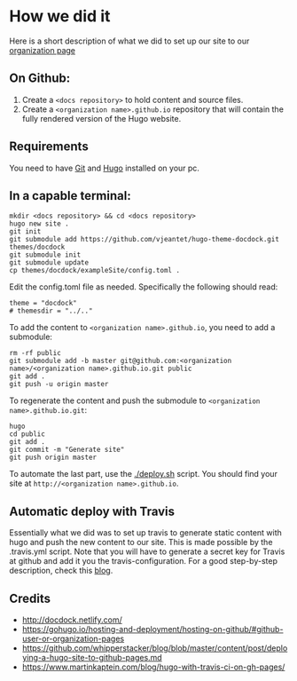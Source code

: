 # How we did it

Here is a short description of what we did to set up our site to our [organization page](https://help.github.com/articles/user-organization-and-project-pages/#user-and-organization-pages-sites)

## On Github:
1. Create a `<docs repository>` to hold content and source files.
2. Create a `<organization name>.github.io` repository that will contain the fully rendered version of the Hugo website.

## Requirements
You need to have [Git](https://git-scm.com/) and [Hugo](https://gohugo.io/) installed on your pc.

## In a capable terminal:
```
mkdir <docs repository> && cd <docs repository>
hugo new site .
git init
git submodule add https://github.com/vjeantet/hugo-theme-docdock.git themes/docdock
git submodule init
git submodule update
cp themes/docdock/exampleSite/config.toml .
```
Edit the config.toml file as needed. Specifically the following should read:
```
theme = "docdock"
# themesdir = "../.."
```
To add the content to `<organization name>.github.io`, you need to add a submodule:
```
rm -rf public
git submodule add -b master git@github.com:<organization name>/<organization name>.github.io.git public
git add .
git push -u origin master
```
To regenerate the content and push the submodule to `<organization name>.github.io.git`:
```
hugo
cd public
git add .
git commit -m "Generate site"
git push origin master
```
To automate the last part, use the [./deploy.sh](./deploy.sh) script. You should find your site at `http://<organization name>.github.io`.

## Automatic deploy with Travis
Essentially what we did was to set up travis to generate static content with hugo and push the new content to our site. This is made possible by the .travis.yml script. Note that you will have to generate a secret key for Travis at github and add it you the travis-configuration. For a good step-by-step description, check this [blog](https://www.martinkaptein.com/blog/hugo-with-travis-ci-on-gh-pages/).

## Credits

- http://docdock.netlify.com/
- https://gohugo.io/hosting-and-deployment/hosting-on-github/#github-user-or-organization-pages
- https://github.com/whipperstacker/blog/blob/master/content/post/deploying-a-hugo-site-to-github-pages.md
- https://www.martinkaptein.com/blog/hugo-with-travis-ci-on-gh-pages/
